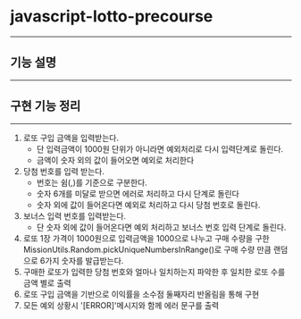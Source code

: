 # javascript-lotto-precourse

--- 


## 기능 설명

--- 


## 구현 기능 정리


---


1. 로또 구입 금액을 입력받는다. 
   - 단 입력금액이 1000원 단위가 아니라면 예외처리로 다시 입력단계로 돌린다.
   - 금액이 숫자 외의 값이 들어오면 예외로 처리한다
2. 당첨 번호를 입력 받는다.  
    - 번호는 쉼(,)를 기준으로 구분한다.
    - 숫자 6개를 미달로 받으면 에러로 처리하고 다시 단계로 돌린다
    - 숫자 외에 값이 들어온다면 예외로 처리하고 다시 당첨 번호로 돌린다.
3. 보너스 입력 번호를 입력받는다.
    - 단 숫자 외에 값이 들어온다면 예외 처리하고 보너스 번호 입력 단계로 돌린다.
4. 로또 1장 가격이 1000원으로 입력금액을 1000으로 나누고 구매 수량을 구한  MissionUtils.Random.pickUniqueNumbersInRange()로 구매 수량 만큼 랜덤으로 6가지 숫자를 발급받는다.
5. 구매한 로또가 입력한 당첨 번호와 얼마나 일치하는지 파악한 후 일치한 로또 수를 금액 별로 출력
6. 로또 구입 금액을 기반으로 이익률을 소수점 둘째자리 반올림을 통해 구현
7. 모든 예외 상황시 '[ERROR]'메시지와 함께 에러 문구를 출력